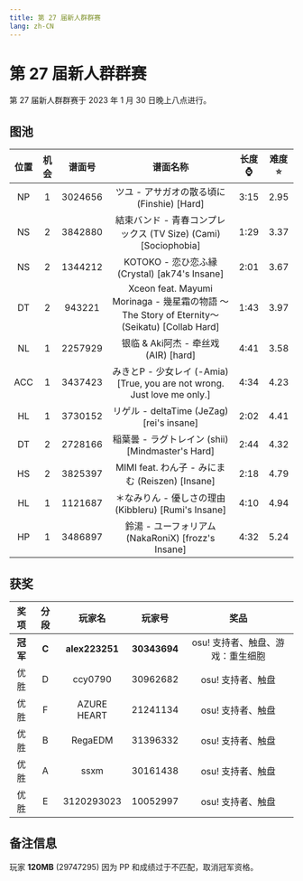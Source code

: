 ```yaml
---
title: 第 27 届新人群群赛
lang: zh-CN
---
```

# 第 27 届新人群群赛

第 27 届新人群群赛于 2023 年 1 月 30 日晚上八点进行。

## 图池

| 位置 | 机会 | 谱面号 | 谱面名称 | 长度:watch: | 难度:star: |
| :-: | :-: | :-: | :-: | :-: | :-: |
| NP | 1 | 3024656 | ツユ - アサガオの散る頃に (Finshie) [Hard] | 3:15 | 2.95 |
| NS | 2 | 3842880 | 結束バンド - 青春コンプレックス (TV Size) (Cami) [Sociophobia] | 1:29 | 3.37 |
| NS | 2 | 1344212 | KOTOKO - 恋ひ恋ふ縁 (Crystal) [ak74's Insane] | 2:01 | 3.67 |
| DT | 2 | 943221 | Xceon feat. Mayumi Morinaga - 幾星霜の物語 ～The Story of Eternity～ (Seikatu) [Collab Hard] | 1:43 | 3.97 |
| NL | 1 | 2257929 | 银临 & Aki阿杰 - 牵丝戏 (AIR) [hard] | 4:41 | 3.58 |
| ACC | 1 | 3437423 | みきとP - 少女レイ (-Amia) [True, you are not wrong. Just love me only.] | 4:34 | 4.23 |
| HL | 1 | 3730152 | リゲル - deltaTime (JeZag) [rei's insane] | 2:02 | 4.41 |
| DT | 2 | 2728166 | 稲葉曇 - ラグトレイン (shii) [Mindmaster's Hard] | 2:44 | 4.32 |
| HS | 2 | 3825397 | MIMI feat. わん子 - みにまむ (Reiszen) [Insane] | 2:18 | 4.79 |
| HL | 1 | 1121687 | ＊なみりん - 優しさの理由 (Kibbleru) [Rumi's Insane] | 4:10 | 4.94 |
| HP | 1 | 3486897 | 鈴湯 - ユーフォリアム (NakaRoniX) [frozz's Insane] | 4:32 | 5.24 |

## 获奖

| 奖项 | 分段 | 玩家名 | 玩家号 | 奖品 |
| :-: | :-: | :-: | :-: | :-: |
| **冠军** | **C** | **alex223251** | **30343694** | osu! 支持者、触盘、游戏：重生细胞 |
| 优胜 | D | ccy0790 | 30962682 | osu! 支持者、触盘 |
| 优胜 | F | AZURE HEART | 21241134 | osu! 支持者、触盘 |
| 优胜 | B | RegaEDM | 31396332 | osu! 支持者、触盘 |
| 优胜 | A | ssxm | 30161438 | osu! 支持者、触盘 |
| 优胜 | E | 3120293023 | 10052997 | osu! 支持者、触盘 |

## 备注信息

玩家 **120MB** (29747295) 因为 PP 和成绩过于不匹配，取消冠军资格。